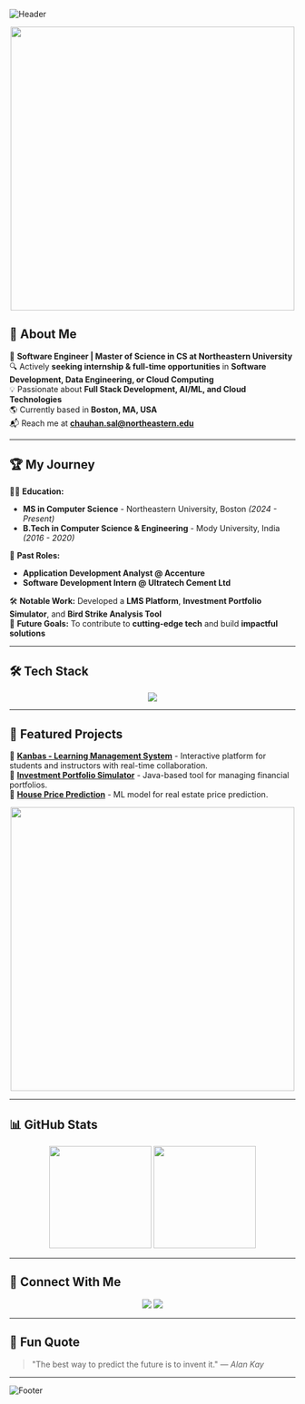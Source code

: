 ![Header](https://capsule-render.vercel.app/api?type=waving&color=gradient&height=200&section=header&text=Hi%20there!%20I'm%20Saloni%20Chauhan%20👋&fontSize=35&fontAlignY=40&desc=Software%20Engineer%20|%20MS%20CS%20at%20Northeastern%20University&descSize=20&descAlignY=55)

<p align="center">
  <img src="https://media.giphy.com/media/qgQUggAC3Pfv687qPC/giphy.gif" width="500">
</p>

## 🚀 About Me

🎯 **Software Engineer | Master of Science in CS at Northeastern University**  
🔍 Actively **seeking internship & full-time opportunities** in **Software Development, Data Engineering, or Cloud Computing**  
💡 Passionate about **Full Stack Development, AI/ML, and Cloud Technologies**  
🌎 Currently based in **Boston, MA, USA**  
📬 Reach me at **[chauhan.sal@northeastern.edu](mailto:chauhan.sal@northeastern.edu)**  

---

## 🏆 My Journey

👨‍🎓 **Education:**  
- **MS in Computer Science** - Northeastern University, Boston _(2024 - Present)_  
- **B.Tech in Computer Science & Engineering** - Mody University, India _(2016 - 2020)_

💼 **Past Roles:**  
- **Application Development Analyst @ Accenture**  
- **Software Development Intern @ Ultratech Cement Ltd**  
  

🛠 **Notable Work:** Developed a **LMS Platform**, **Investment Portfolio Simulator**, and **Bird Strike Analysis Tool**  
🌟 **Future Goals:** To contribute to **cutting-edge tech** and build **impactful solutions**

---

## 🛠️ Tech Stack

<p align="center">
  <img src="https://skillicons.dev/icons?i=java,python,spring,react,html,css,js,nodejs,mysql,aws,docker" />
</p>

---

## 🚀 Featured Projects

🔹 **[Kanbas - Learning Management System](https://github.com/salonichauhan1101/Kanbas)** - Interactive platform for students and instructors with real-time collaboration.  
🔹 **[Investment Portfolio Simulator](https://github.com/salonichauhan1101/investment-simulator)** - Java-based tool for managing financial portfolios.  
🔹 **[House Price Prediction](https://github.com/salonichauhan1101/house-price-prediction)** - ML model for real estate price prediction.  

<p align="center">
  <img src="https://media.giphy.com/media/Y4ak9Ki2GZCbJxAnJD/giphy.gif" width="500">
</p>

---

## 📊 GitHub Stats

<p align="center">
  <img src="https://github-readme-stats.vercel.app/api?username=salonichauhan1101&show_icons=true&theme=radical" height="180" />
  <img src="https://github-readme-stats.vercel.app/api/top-langs/?username=salonichauhan1101&layout=compact&theme=radical" height="180" />
</p>

---

## 🌟 Connect With Me

<p align="center">
  <a href="https://www.linkedin.com/in/saloni-chauhan1101/"><img src="https://img.shields.io/badge/-LinkedIn-blue?style=for-the-badge&logo=linkedin&logoColor=white" /></a>
  <a href="https://github.com/salonichauhan1101"><img src="https://img.shields.io/badge/GitHub-Profile-lightgrey?style=for-the-badge&logo=github&logoColor=white" /></a>
</p>

---

## 🎉 Fun Quote

> "The best way to predict the future is to invent it." — *Alan Kay*

---

![Footer](https://capsule-render.vercel.app/api?type=waving&color=gradient&height=150&section=footer)
